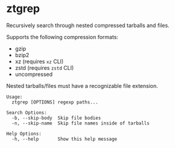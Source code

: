 # ztgrep
Recursively search through nested compressed tarballs and files.

Supports the following compression formats:
- gzip
- bzip2
- xz (requires `xz` CLI)
- zstd (requires `zstd` CLI)
- uncompressed

Nested tarballs/files must have a recognizable file extension.

```
Usage:
  ztgrep [OPTIONS] regexp paths...

Search Options:
  -b, --skip-body  Skip file bodies
  -n, --skip-name  Skip file names inside of tarballs

Help Options:
  -h, --help       Show this help message
```
